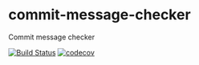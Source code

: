# commit-message-checker
Commit message checker

[![Build Status](https://travis-ci.org/jUnG3/commit-message-checker.svg?branch=master)](https://travis-ci.org/jUnG3/commit-message-checker) [![codecov](https://codecov.io/gh/jUnG3/commit-message-checker/branch/master/graph/badge.svg)](https://codecov.io/gh/jUnG3/commit-message-checker)
